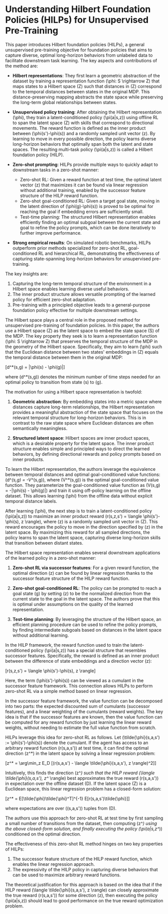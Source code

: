 
# Understanding Hilbert Foundation Policies (HILPs) for Unsupervised Pre-Training

This paper introduces Hilbert foundation policies (HILPs), a general unsupervised pre-training objective for foundation policies that aims to capture diverse, optimal long-horizon behaviors from unlabeled data to facilitate downstream task learning. The key aspects and contributions of the method are:

- **Hilbert representations**: They first learn a geometric abstraction of the dataset by training a representation function \(\phi: S \rightarrow Z\) that maps states to a Hilbert space \(Z\) such that distances in \(Z\) correspond to the temporal distances between states in the original MDP. This distance-preserving mapping abstracts the state space while preserving the long-term global relationships between states.

- **Unsupervised policy training**: After obtaining the Hilbert representation \(\phi\), they train a latent-conditioned policy \(\pi(a|s,z)\) using offline RL to span the latent space \(Z\) with skills that correspond to directional movements. The reward function is defined as the inner product between \(\phi(s')-\phi(s)\) and a randomly sampled unit vector \(z\). By learning to move in every possible direction, the policy learns diverse long-horizon behaviors that optimally span both the latent and state spaces. The resulting multi-task policy \(\pi(a|s,z)\) is called a Hilbert foundation policy (HILP).

- **Zero-shot prompting**: HILPs provide multiple ways to quickly adapt to downstream tasks in a zero-shot manner:
    - Zero-shot RL: Given a reward function at test time, the optimal latent vector \(z\) that maximizes it can be found via linear regression without additional training, enabled by the successor feature structure of the HILP reward function.
    - Zero-shot goal-conditioned RL: Given a target goal state, moving in the latent direction of \(\phi(g)-\phi(s)\) is proved to be optimal for reaching the goal if embedding errors are sufficiently small.
    - Test-time planning: The structured Hilbert representation enables efficiently finding an optimal subgoal between the current state and goal to refine the policy prompts, which can be done iteratively to further improve performance.

- **Strong empirical results**: On simulated robotic benchmarks, HILPs outperform prior methods specialized for zero-shot RL, goal-conditioned RL and hierarchical RL, demonstrating the effectiveness of capturing state-spanning long-horizon behaviors for unsupervised pre-training.

The key insights are:

1. Capturing the long-term temporal structure of the environment in a Hilbert space enables learning diverse useful behaviors.
2. The inner product structure allows versatile prompting of the learned policy for efficient zero-shot adaptation.
3. Pre-training with a principled objective leads to a general-purpose foundation policy effective for multiple downstream settings.

The Hilbert space plays a central role in the proposed method for unsupervised pre-training of foundation policies. In this paper, the authors use a Hilbert space \(Z\) as the latent space to embed the state space \(S\) of the MDP. The key property they seek is to learn a representation function \(\phi: S \rightarrow Z\) that preserves the temporal structure of the MDP in the geometry of the Hilbert space. Specifically, they aim to learn \(\phi\) such that the Euclidean distance between two states' embeddings in \(Z\) equals the temporal distance between them in the original MDP:

\[d^*(s,g) = \|\phi(s) - \phi(g)\|\]

where \(d^*(s,g)\) denotes the minimum number of time steps needed for an optimal policy to transition from state \(s\) to \(g\).

The motivation for using a Hilbert space representation is twofold:

1. **Geometric abstraction**: By embedding states into a metric space where distances capture long-term relationships, the Hilbert representation provides a meaningful abstraction of the state space that focuses on the relevant temporal structure for long-horizon behaviors. This is in contrast to the raw state space where Euclidean distances are often semantically meaningless.

2. **Structured latent space**: Hilbert spaces are inner product spaces, which is a desirable property for the latent space. The inner product structure enables simple and principled ways to direct the learned behaviors, by defining directional rewards and policy prompts based on inner products.

To learn the Hilbert representation, the authors leverage the equivalence between temporal distances and optimal goal-conditioned value functions: \(d^*(s,g) = -V^*(s,g)\), where \(V^*(s,g)\) is the optimal goal-conditioned value function. They parameterize the goal-conditioned value function as \(V(s,g) = -\|\phi(s) - \phi(g)\|\) and train it using off-policy learning on the offline dataset. This allows learning \(\phi\) from the offline data without explicit temporal distance labels.

After learning \(\phi\), the next step is to train a latent-conditioned policy \(\pi(a|s,z)\) to maximize an inner product reward \(r(s,z,s') = \langle \phi(s')-\phi(s), z \rangle\), where \(z\) is a randomly sampled unit vector in \(Z\). This reward encourages the policy to move in the direction specified by \(z\) in the latent space. By maximizing this reward for all sampled directions, the policy learns to span the latent space, capturing diverse long-horizon skills that transition between distant states.

The Hilbert space representation enables several downstream applications of the learned policy in a zero-shot manner:

1. **Zero-shot RL via successor features**: For a given reward function, the optimal direction \(z\) can be found by linear regression thanks to the successor feature structure of the HILP reward function.

2. **Zero-shot goal-conditioned RL**: The policy can be prompted to reach a goal state \(g\) by setting \(z\) to be the normalized direction from the current state to the goal in the latent space. The authors prove that this is optimal under assumptions on the quality of the learned representation.

3. **Test-time planning**: By leveraging the structure of the Hilbert space, an efficient planning procedure can be used to refine the policy prompts, by finding intermediate subgoals based on distances in the latent space without additional learning.

In the HILP framework, the reward function used to train the latent-conditioned policy \(\pi(a|s,z)\) has a special structure that resembles successor features. Specifically, the reward is defined as an inner product between the difference of state embeddings and a direction vector \(z\):

\[r(s,z,s') = \langle \phi(s')-\phi(s), z \rangle\]

Here, the term \(\phi(s')-\phi(s)\) can be viewed as a cumulant in the successor feature framework. This connection allows HILPs to perform zero-shot RL via a simple method based on linear regression.

In the successor feature framework, the value function can be decomposed into two parts: the expected discounted sum of cumulants (successor features), and a linear weighting of the cumulants (reward weights). The key idea is that if the successor features are known, then the value function can be computed for any reward function by just learning the linear reward weights, without needing to estimate the full value function from scratch.

HILPs leverage this idea for zero-shot RL as follows. Let \(\tilde{\phi}(s,a,s') := \phi(s')-\phi(s)\) denote the cumulant. If the agent has access to an arbitrary reward function \(r(s,a,s')\) at test time, it can find the optimal direction \(z^*\) in the latent space by solving a linear regression problem:

\[z^* = \arg\min_z E_D [(r(s,a,s') - \langle \tilde{\phi}(s,a,s'), z \rangle)^2]\]

Intuitively, this finds the direction \(z^*\) such that the HILP reward \(\langle \tilde{\phi}(s,a,s'), z^* \rangle\) best approximates the true reward \(r(s,a,s')\) in expectation over the offline dataset \(D\). If the latent space \(Z\) is a Euclidean space, this linear regression problem has a closed-form solution:

\[z^* = E[\tilde{\phi}\tilde{\phi}^T]^{-1} E[r(s,a,s')\tilde{\phi}]\]

where expectations are over \((s,a,s')\) tuples from \(D\).

The authors use this approach for zero-shot RL at test time by first sampling a small number of transitions from the dataset, then computing \(z^*\) using the above closed-form solution, and finally executing the policy \(\pi(a|s,z^*)\) conditioned on the optimal direction.

The effectiveness of this zero-shot RL method hinges on two key properties of HILPs:

1. The successor feature structure of the HILP reward function, which enables the linear regression approach.
2. The expressivity of the HILP policy in capturing diverse behaviors that can be used to maximize arbitrary reward functions.

The theoretical justification for this approach is based on the idea that if the HILP reward \(\langle \tilde{\phi}(s,a,s'), z \rangle\) can closely approximate the true reward \(r(s,a,s')\) for some direction \(z\), then executing the policy \(\pi(a|s,z)\) should lead to good performance on the true reward optimization problem.

